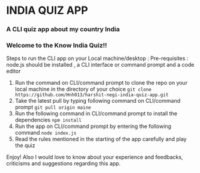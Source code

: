 # INDIA QUIZ APP
### A CLI quiz app about my country India
### Welcome to the Know India Quiz!!

Steps to run the CLI app on your Local machine/desktop : 
Pre-requisites : node.js should be installed , a CLI interface or command prompt and a code editor

1. Run the command on CLI/command prompt to clone the repo on your local machine in the directory of your choice 
     `git clone https://github.com/Hnh013/harshit-negi-india-quiz-app.git`
2. Take the latest pull by typing following command on CLI/command prompt 
     `git pull origin maine`
3. Run the following command in CLI/command prompt to install the dependencies 
     `npm install`
4. Run the app on CLI/command prompt by entering the following command 
     `node index.js`
5. Read the rules mentioned in the starting of the app carefully and play the quiz

  Enjoy!
  Also I would love to know about your experience and feedbacks, criticisms and suggestions regarding this app.

